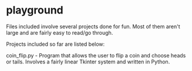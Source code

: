 # playground
Files included involve several projects done for fun. Most of them aren't large and are fairly easy to read/go through. 

Projects included so far are listed below:

coin_flip.py - Program that allows the user to flip a coin and choose heads or tails. Involves a fairly linear Tkinter system and written in Python.
